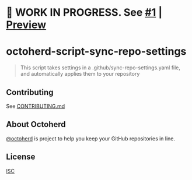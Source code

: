 # 🚧 WORK IN PROGRESS. See [#1](https://github.com/oscard0m/octoherd-script-sync-repo-settings/pull/1) | [Preview](https://github.com/oscard0m/octoherd-script-sync-repo-settings/tree/initial-version)

# octoherd-script-sync-repo-settings

> This script takes settings in a .github/sync-repo-settings.yaml file, and automatically applies them to your repository

## Contributing

See [CONTRIBUTING.md](CONTRIBUTING.md)

## About Octoherd

[@octoherd](https://github.com/octoherd/) is project to help you keep your GitHub repositories in line.

## License

[ISC](LICENSE.md)

